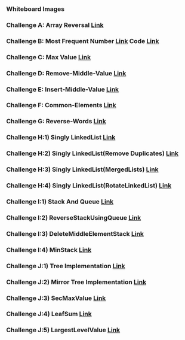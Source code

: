 ### Whiteboard Images

### Challenge A: Array Reversal  [Link](https://github.com/IbrahimNimer/challenges-and-data-structures/blob/master/whiteboard-challenges/assets/Array%20Reversal.PNG)

### Challenge B: Most Frequent Number [Link](https://github.com/IbrahimNimer/challenges-and-data-structures/blob/master/whiteboard-challenges/assets/Frequent%20Array.PNG) Code [Link](https://github.com/IbrahimNimer/challenges-and-data-structures/blob/master/whiteboard-challenges/assets/Chal2.PNG)

### Challenge C: Max Value [Link](https://github.com/IbrahimNimer/challenges-and-data-structures/blob/Maximum-Value/whiteboard-challenges/assets/MaxValue.PNG) 

### Challenge D: Remove-Middle-Value [Link](https://github.com/IbrahimNimer/challenges-and-data-structures/blob/Remove-Middle-Value/whiteboard-challenges/assets/MiddleValueChallenge.PNG) 

### Challenge E: Insert-Middle-Value [Link](https://github.com/IbrahimNimer/challenges-and-data-structures/blob/master/whiteboard-challenges/assets/Insert-Middle-Value..PNG) 

### Challenge F: Common-Elements [Link](https://github.com/IbrahimNimer/challenges-and-data-structures/blob/master/Challenges/Common-Elements/Common-Elements/README.md) 

### Challenge G: Reverse-Words [Link](https://github.com/IbrahimNimer/challenges-and-data-structures/tree/master/Challenges/Reverse-Words/Reverse-Words) 

### Challenge H:1) Singly LinkedList [Link](https://github.com/IbrahimNimer/challenges-and-data-structures/tree/Linked-List-Implementation/Challenges/Data%20Structures/Linked-List-Implementation/Linked-List-Implementation) 

### Challenge H:2) Singly LinkedList(Remove Duplicates) [Link](https://github.com/IbrahimNimer/challenges-and-data-structures/tree/master/Challenges/Data%20Structures/Linked-List-Implementation/Linked-List-Implementation/RemoveDuplicate) 

### Challenge H:3) Singly LinkedList(MergedLists) [Link](https://github.com/IbrahimNimer/challenges-and-data-structures/tree/master/Challenges/Data%20Structures/Linked-List-Implementation/Linked-List-Implementation/MergeSortedLists) 

### Challenge H:4) Singly LinkedList(RotateLinkedList) [Link](https://github.com/IbrahimNimer/challenges-and-data-structures/tree/master/Challenges/Data%20Structures/Linked-List-Implementation/Linked-List-Implementation/RotateLinkedList) 

### Challenge I:1) Stack And Queue [Link](https://github.com/IbrahimNimer/challenges-and-data-structures/tree/master/Challenges/Data%20Structures/Stack%20%26%20Queue/StackAndQueue/StackAndQueue)

### Challenge I:2) ReverseStackUsingQueue [Link](https://github.com/IbrahimNimer/challenges-and-data-structures/tree/master/Challenges/Data%20Structures/Stack%20%26%20Queue/StackAndQueue/StackAndQueue/ReverseStackUsingQueue)

### Challenge I:3) DeleteMiddleElementStack [Link](https://github.com/IbrahimNimer/challenges-and-data-structures/tree/master/Challenges/Data%20Structures/Stack%20%26%20Queue/StackAndQueue/StackAndQueue/DeleteMiddleElement)

### Challenge I:4) MinStack [Link](https://github.com/IbrahimNimer/challenges-and-data-structures/tree/Min-Stack/Challenges/Data%20Structures/Stack%20%26%20Queue/StackAndQueue/StackAndQueue/MinStack)

### Challenge J:1) Tree Implementation [Link](https://github.com/IbrahimNimer/challenges-and-data-structures/tree/master/Challenges/Data%20Structures/Trees/TreeImplementation/TreeImplementation) 

### Challenge J:2) Mirror Tree Implementation [Link](https://github.com/IbrahimNimer/challenges-and-data-structures/tree/master/Challenges/Data%20Structures/Trees/TreeImplementation/TreeImplementation/MirrorTree) 

### Challenge J:3) SecMaxValue [Link](https://github.com/IbrahimNimer/challenges-and-data-structures/blob/master/whiteboard-challenges/assets/ch15.png) 

### Challenge J:4) LeafSum [Link](https://github.com/IbrahimNimer/challenges-and-data-structures/tree/master/Challenges/Data%20Structures/Trees/TreeImplementation/TreeImplementation/LeafSum)

### Challenge J:5) LargestLevelValue [Link](https://github.com/IbrahimNimer/challenges-and-data-structures/tree/master/Challenges/Data%20Structures/Trees/TreeImplementation/TreeImplementation/LargestLevelValue) 
